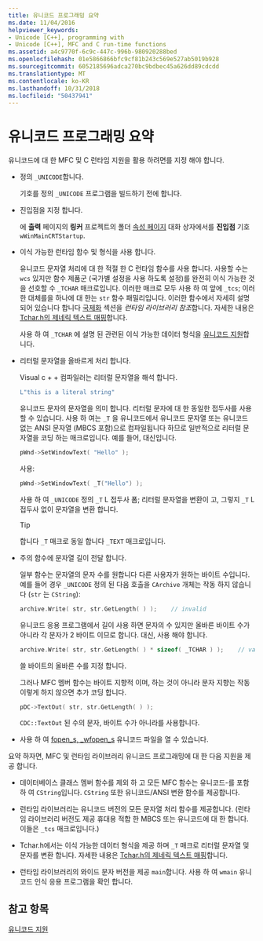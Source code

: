 ```yaml
---
title: 유니코드 프로그래밍 요약
ms.date: 11/04/2016
helpviewer_keywords:
- Unicode [C++], programming with
- Unicode [C++], MFC and C run-time functions
ms.assetid: a4c9770f-6c9c-447c-996b-980920288bed
ms.openlocfilehash: 01e5866866bfc9cf81b243c569e527ab5019b928
ms.sourcegitcommit: 6052185696adca270bc9bdbec45a626dd89cdcdd
ms.translationtype: MT
ms.contentlocale: ko-KR
ms.lasthandoff: 10/31/2018
ms.locfileid: "50437941"
---
```

# <a name="unicode-programming-summary"></a>유니코드 프로그래밍 요약

유니코드에 대 한 MFC 및 C 런타임 지원을 활용 하려면를 지정 해야 합니다.

- 정의 `_UNICODE`합니다.

   기호를 정의 `_UNICODE` 프로그램을 빌드하기 전에 합니다.

- 진입점을 지정 합니다.

   에 **출력** 페이지의 **링커** 프로젝트의 폴더 [속성 페이지](../ide/property-pages-visual-cpp.md) 대화 상자에서를 **진입점** 기호`wWinMainCRTStartup`.

- 이식 가능한 런타임 함수 및 형식을 사용 합니다.

   유니코드 문자열 처리에 대 한 적절 한 C 런타임 함수를 사용 합니다. 사용할 수는 `wcs` 있지만 함수 제품군 (국가별 설정을 사용 하도록 설정)를 완전히 이식 가능한 것을 선호할 수 `_TCHAR` 매크로입니다. 이러한 매크로 모두 사용 하 여 앞에 `_tcs`; 이러한 대체를을 하나에 대 한는 `str` 함수 패밀리입니다. 이러한 함수에서 자세히 설명 되어 있습니다 합니다 [국제화](../c-runtime-library/internationalization.md) 섹션을 *런타임 라이브러리 참조*합니다. 자세한 내용은 [Tchar.h의 제네릭 텍스트 매핑](../text/generic-text-mappings-in-tchar-h.md)합니다.

   사용 하 여 `_TCHAR` 에 설명 된 관련된 이식 가능한 데이터 형식을 [유니코드 지원](../text/support-for-unicode.md)합니다.

- 리터럴 문자열을 올바르게 처리 합니다.

   Visual c + + 컴파일러는 리터럴 문자열을 해석 합니다.

    ```cpp
    L"this is a literal string"
    ```

   유니코드 문자의 문자열을 의미 합니다. 리터럴 문자에 대 한 동일한 접두사를 사용할 수 있습니다. 사용 하 여는 `_T` 을 유니코드에서 유니코드 문자열 또는 유니코드 없는 ANSI 문자열 (MBCS 포함)으로 컴파일됩니다 하므로 일반적으로 리터럴 문자열을 코딩 하는 매크로입니다. 예를 들어, 대신입니다.

    ```cpp
    pWnd->SetWindowText( "Hello" );
    ```

   사용:

    ```cpp
    pWnd->SetWindowText( _T("Hello") );
    ```

   사용 하 여 `_UNICODE` 정의 `_T` L 접두사 폼; 리터럴 문자열을 변환이 고, 그렇지 `_T` L 접두사 없이 문자열을 변환 합니다.

    > [!TIP]
    >  합니다 `_T` 매크로 동일 합니다 `_TEXT` 매크로입니다.

- 주의 함수에 문자열 길이 전달 합니다.

   일부 함수는 문자열의 문자 수를 원합니다 다른 사용자가 원하는 바이트 수입니다. 예를 들어 경우 `_UNICODE` 정의 된 다음 호출을 `CArchive` 개체는 작동 하지 않습니다 (`str` 는 `CString`):

    ```cpp
    archive.Write( str, str.GetLength( ) );    // invalid
    ```

   유니코드 응용 프로그램에서 길이 사용 하면 문자의 수 있지만 올바른 바이트 수가 아니라 각 문자가 2 바이트 이므로 합니다. 대신, 사용 해야 합니다.

    ```cpp
    archive.Write( str, str.GetLength( ) * sizeof( _TCHAR ) );    // valid
    ```

   쓸 바이트의 올바른 수를 지정 합니다.

   그러나 MFC 멤버 함수는 바이트 지향적 이며, 하는 것이 아니라 문자 지향는 작동 이렇게 하지 않으면 추가 코딩 합니다.

    ```cpp
    pDC->TextOut( str, str.GetLength( ) );
    ```

   `CDC::TextOut` 된 수의 문자, 바이트 수가 아니라를 사용합니다.

- 사용 하 여 [fopen_s, _wfopen_s](../c-runtime-library/reference/fopen-s-wfopen-s.md) 유니코드 파일을 열 수 있습니다.

요약 하자면, MFC 및 런타임 라이브러리 유니코드 프로그래밍에 대 한 다음 지원을 제공 합니다.

- 데이터베이스 클래스 멤버 함수를 제외 하 고 모든 MFC 함수는 유니코드-를 포함 하 여 `CString`입니다. `CString` 또한 유니코드/ANSI 변환 함수를 제공합니다.

- 런타임 라이브러리는 유니코드 버전의 모든 문자열 처리 함수를 제공합니다. (런타임 라이브러리 버전도 제공 휴대용 적합 한 MBCS 또는 유니코드에 대 한 합니다. 이들은 `_tcs` 매크로입니다.)

- Tchar.h에서는 이식 가능한 데이터 형식을 제공 하며 `_T` 매크로 리터럴 문자열 및 문자를 변환 합니다. 자세한 내용은 [Tchar.h의 제네릭 텍스트 매핑](../text/generic-text-mappings-in-tchar-h.md)합니다.

- 런타임 라이브러리의 와이드 문자 버전을 제공 `main`합니다. 사용 하 여 `wmain` 유니코드 인식 응용 프로그램을 확인 합니다.

## <a name="see-also"></a>참고 항목

[유니코드 지원](../text/support-for-unicode.md)